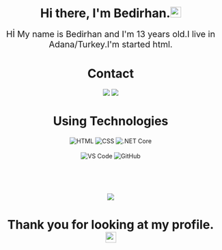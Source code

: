 <!-- github.com/arwellbk'den alınmıstır tsk Burka -->
<h1 align="center">Hi there, I'm Bedirhan.<img src="https://media.giphy.com/media/MPxg9U887PS0B8XT4J/giphy.gif" width="25px"></h1>
<p align="center" style="text-align: center; font-size: 20px;">
Hİ My name is Bedirhan and I'm 13 years old.I live in Adana/Turkey.I'm started html.<br> </p>


<div>
	<h1 align="center">Contact
  </h1>
</div>

<div align="center">
    <a href="https://discord.com/users/837724778478960640" target="_blank"><img src="https://shields.io/badge/Discord-111111.svg?&style=for-the-badge&logo=discord"></a>
    <a href="https://github.com/BedoTR01" target="_blank"><img src="https://shields.io/badge/GitHub-111111.svg?&style=for-the-badge&logo=github"></a>
    
    
</div>

<div>
<h1 align="center">
  Using Technologies
  </h1></div>
<div align="center">
    <img alt="HTML" align="center" src="https://img.shields.io/badge/-HTML5-E34F26?style=for-the-badge&logo=html5&logoColor=white"/>
    <img alt="CSS" align="center" src="https://img.shields.io/badge/-CSS3-264de4?style=for-the-badge&logo=css3&logoColor=white"/>
    <img alt=".NET Core" align="center" src="https://img.shields.io/badge/.NET-5C2D91?style=for-the-badge&logo=.net&logoColor=white"/>
    <br>
    <br>
    <img alt="VS Code" align="center" src="https://img.shields.io/badge/VS Code-0078d7.svg?style=for-the-badge&logo=visual-studio-code&logoColor=white"/>
    <img alt="GitHub" align="center" src="https://img.shields.io/badge/github-%23121011.svg?style=for-the-badge&logo=github&logoColor=white"/>
    
<br><br><br>
</div>
<div align="center">
<img src="https://media.giphy.com/media/pWhWtKdqwOAco/giphy.gif">
</div>

<h1 align="center">Thank you for looking at my profile.<img src="https://media.giphy.com/media/SY2hQpAMLnuxtgLT5C/giphy.gif" width="25px"></h1>